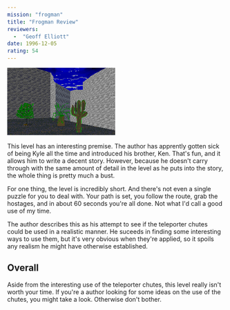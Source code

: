 ```yaml
---
mission: "frogman"
title: "Frogman Review"
reviewers: 
  -  "Geoff Elliott"
date: 1996-12-05
rating: 54
---
```


![Frogman screenshot](./frogman.png "These new graphics are a lot like the level; an interesting attempt, but they fall short.")

This level has an interesting premise. The author has apprently gotten sick of being Kyle all the time and introduced his brother, Ken. That's fun, and it allows him to write a decent story. However, because he doesn't carry through with the same amount of detail in the level as he puts into the story, the whole thing is pretty much a bust.

For one thing, the level is incredibly short. And there's not even a single puzzle for you to deal with. Your path is set, you follow the route, grab the hostages, and in about 60 seconds you're all done. Not what I'd call a good use of my time.

The author describes this as his attempt to see if the teleporter chutes could be used in a realistic manner. He suceeds in finding some interesting ways to use them, but it's very obvious when they're applied, so it spoils any realism he might have otherwise established.

## Overall

Aside from the interesting use of the teleporter chutes, this level really isn't worth your time. If you're a author looking for some ideas on the use of the chutes, you might take a look. Otherwise don't bother.
